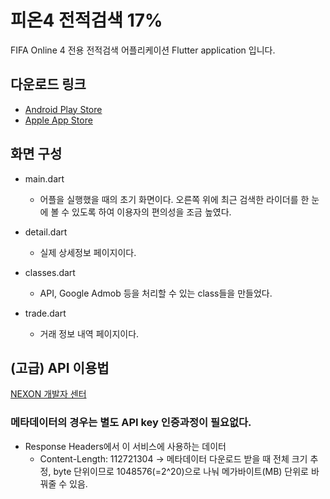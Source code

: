 # 피온4 전적검색 17%
FIFA Online 4 전용 전적검색 어플리케이션
Flutter application 입니다.

## 다운로드 링크
- [Android Play Store](https://play.google.com/store/apps/details?id=com.hyla981020.fifaonline)
- [Apple App Store](https://apps.apple.com/us/app/%ED%94%BC%EC%98%A84-%EC%A0%84%EC%A0%81%EA%B2%80%EC%83%89-17/id1618941272)

## 화면 구성
- main.dart
    - 어플을 실행했을 때의 초기 화면이다. 오른쪽 위에 최근 검색한 라이더를 한 눈에 볼 수 있도록 하여 이용자의 편의성을 조금 높였다.

- detail.dart
    - 실제 상세정보 페이지이다.

- classes.dart
  - API, Google Admob 등을 처리할 수 있는 class들을 만들었다.

- trade.dart
  - 거래 정보 내역 페이지이다. 

## (고급) API 이용법
[NEXON 개발자 센터](https://developers.nexon.com/fifaonline4)

### 메타데이터의 경우는 별도 API key 인증과정이 필요없다.

- Response Headers에서 이 서비스에 사용하는 데이터
    - Content-Length: 112721304 -> 메타데이터 다운로드 받을 때 전체 크기 추정, byte 단위이므로 1048576(=2^20)으로 나눠 메가바이트(MB) 단위로 바꿔줄 수 있음.